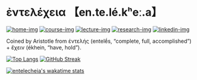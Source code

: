 # ἐντελέχεια 【en.te.lé.kʰeː.a】

[![home-img]][home-url]
[![course-img]][course-url]
[![lecture-img]][lecture-url]
[![research-img]][research-url]
[![linkedin-img]][linkedin-url]

[home-img]: https://img.shields.io/badge/home-entelecheia.me-blue
[home-url]: https://entelecheia.me
[course-img]: https://img.shields.io/badge/course-entelecheia.ai-blue
[course-url]: https://course.entelecheia.ai
[lecture-img]: https://img.shields.io/badge/lecture-entelecheia.ai-blue
[lecture-url]: https://lecture.entelecheia.ai
[research-img]: https://img.shields.io/badge/research-entelecheia.ai-blue
[research-url]: https://research.entelecheia.ai
[linkedin-img]: https://img.shields.io/badge/LinkedIn-blue?logo=linkedin
[linkedin-url]: https://www.linkedin.com/in/entelecheia/

Coined by Aristotle from ἐντελής (entelḗs, “complete, full, accomplished”) + ἔχειν (ékhein, “have, hold”).

[![Top Langs](https://github-readme-stats.vercel.app/api/top-langs/?username=entelecheia&size_weight=0.1&count_weight=0.9&layout=compact&langs_count=10&theme=transparent&card_width=400&hide_border=true)](https://entelecheia.me/repositories/) [![GitHub Streak](https://streak-stats.demolab.com?user=entelecheia&theme=transparent&hide_border=true&card_width=400)](https://entelecheia.me/repositories/)

[![entelecheia's wakatime stats](https://github-readme-stats.vercel.app/api/wakatime?username=entelecheia&layout=compact&theme=transparent&hide_border=true&hide=other,browsing,shell,reviewing,searching,researching,github,ai)](https://wakatime.com/@entelecheia)
